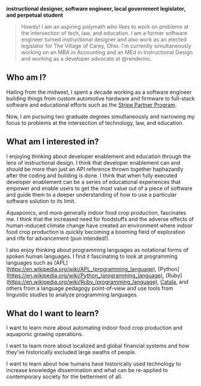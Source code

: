 
**instructional designer, software engineer, local government legislator, and perpetual student**

> Howdy! I am an aspiring polymath who likes to work on problems at the intersection of tech, law, and education. I am a former software engineer turned instructional designer and also work as an elected legislator for The Village of Carey, Ohio. I'm currently simultaneously working on an MBA in Accounting and an MEd in Instructional Design and working as a developer advocate at @renderinc.

## Who am I?
Hailing from the midwest, I spent a decade working as a software engineer building things from custom automotive hardware and firmware to full-stack software and educational efforts such as the [Stripe Partner Program](https://stripe.com/partners).

Now, I am pursuing two graduate degrees simultaneously and narrowing my focus to problems at the intersection of technology, law, and education.

## What am I interested in?
I enjoying thinking about developer enablement and education through the lens of instructional design. I think that developer enablement can and should be more than just an API reference thrown together haphazardly after the coding and building is done. I think that when fully executed developer enablement can be a series of educational experiences that empower and enable users to get the most value out of a piece of software and guide them to a deeper understanding of how to use a particular software solution to its limit.


Aquaponics, and more generally indoor food crop production, fascinates me. I think that the increased need for foodstuffs and the adverse effects of human-induced climate change have created an environment where indoor food crop production is quickly becoming a booming field of exploration and rife for advancement (pun intended!).

I also enjoy thinking about programming languages as notational forms of spoken human languages. I find it fascinating to look at programming languages such as [APL](https://en.wikipedia.org/wiki/APL_(programming_language), [Python](https://en.wikipedia.org/wiki/Python_(programming_language), [Ruby](https://en.wikipedia.org/wiki/Ruby_(programming_language), [Catala](https://catala-lang.org/), and others from a language pedagogy point-of-view and use tools from linguistic studies to analyze programming languages.

## What do I want to learn?
I want to learn more about automating indoor food crop production and aquaponic growing operations.

I want to learn more about localized and global financial systems and how they've historically excluded large swaths of people.

I want to learn about how humans have historically used technology to increase knowledge dissemination and what can be re-applied to contemporary society for the betterment of all.

<!--
**zachwick/zachwick** is a ✨ _special_ ✨ repository because its `README.md` (this file) appears on your GitHub profile.

Here are some ideas to get you started:

- 🔭 I’m currently working on ...
- 🌱 I’m currently learning ...
- 👯 I’m looking to collaborate on ...
- 🤔 I’m looking for help with ...
- 💬 Ask me about ...
- 📫 How to reach me: ...
- 😄 Pronouns: ...
- ⚡ Fun fact: ...
-->
